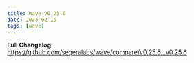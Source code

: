 ```yaml
---
title: Wave v0.25.6
date: 2023-02-15
tags: [wave]
---
```


**Full Changelog**: https://github.com/seqeralabs/wave/compare/v0.25.5...v0.25.6
